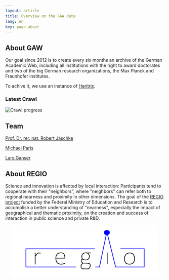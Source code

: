 ```yaml
---
layout: article
title: Overview on the GAW data
lang: en
key: page-about
---
```


## About GAW

Our goal since 2012 is to create every six months an archive of the
German Academic Web, including all institutions with the right to
award doctorates and two of the big German research organizations, the
Max Planck and Fraunhofer institutes.

To achive it, we use an instance of [Heritrix](https://github.com/internetarchive/heritrix3).

### Latest Crawl

<img src="https://amor.cms.hu-berlin.de/~jaeschkr/crawler/progress.svg" alt="Crawl progress">

## Team

[Prof. Dr. rer. nat. Robert Jäschke](https://www.ibi.hu-berlin.de/de/ueber-uns/personen/jaeschke)

[Michael Paris](https://www.ibi.hu-berlin.de/de/ueber-uns/personen/paris)

[Lars Ganser](https://www.ibi.hu-berlin.de/de/ueber-uns/personen/ganser)

## About REGIO

Science and innovation is affected by local interaction: Participants
tend to cooperate with their "neighbors", where "neighbors" can refer
both to regional nearness and proximity in other dimensions. The goal
of the [REGIO project](https://www.regio-project.org/) funded by the
Federal Ministry of Education and Research is to accomplish a better
understanding of "nearness", especially the impact of geographical and
thematic proximity, on the creation and success of interaction in
public science and private R&D.

<div style="Text-align: center"><a href="https://www.regio-project.org/"><img src="/assets/images/logo/regio.svg" alt="REGIO" class="center" /></a></div>
